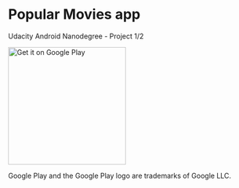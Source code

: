 # Popular Movies app
Udacity Android Nanodegree - Project 1/2

<a href='https://play.google.com/store/apps/details?id=com.rafaelguimas.popularmovies&pcampaignid=MKT-Other-global-all-co-prtnr-py-PartBadge-Mar2515-1' target='_blank'><img alt='Get it on Google Play' src='https://play.google.com/intl/en_us/badges/images/generic/en_badge_web_generic.png' width='240'/></a>

Google Play and the Google Play logo are trademarks of Google LLC.
